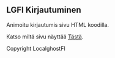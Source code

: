 ## LGFI Kirjautuminen

Animoitu kirjautumis sivu HTML koodilla. 

Katso miltä sivu näyttää [Tästä](https://demo.localghost.fi/Github/Kirjautuminen/LGFI-Kirjaudu/).


Copyright LocalghostFI
